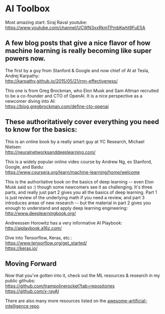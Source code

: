 # AI Toolbox

Most amazing start: Siraj Raval youtube:  
https://www.youtube.com/channel/UCWN3xxRkmTPmbKwht9FuE5A

## A few blog posts that give a nice flavor of how machine learning is really becoming like super powers now.

The first by a guy from Stanford & Google and now chief of AI at Tesla, Andrej Karpathy:  
http://karpathy.github.io/2015/05/21/rnn-effectiveness/

This one is from Greg Brockman, who Elon Musk and Sam Altman recruited to be a co-founder and CTO of OpenAI. It is a nice perspective as a newcomer diving into AI:  
https://blog.gregbrockman.com/define-cto-openai

## These authoritatively cover everything you need to know for the basics:

This is an online book by a really smart guy at YC Research, Michael Nielsen:  
http://neuralnetworksanddeeplearning.com/

This is a widely popular online video course by Andrew Ng, ex Stanford, Google, and Baidu:  
https://www.coursera.org/learn/machine-learning/home/welcome

This is the authoritative book on the basics of deep learning -- even Elon Musk said so  :)  though some newcomers see it as challenging.  It's three parts, and really just part 2 gives you all the basics of deep learning.  Part 1 is just review of the underlying math if you need a review, and part 3 introduces areas of new research -- but the material in part 2 gives you enough to understand and apply deep learning engineering:  
http://www.deeplearningbook.org/

Andreessen Horowitz has a very informative AI Playbook:  
http://aiplaybook.a16z.com/

Dive into Tensorflow, Keras, etc.:  
https://www.tensorflow.org/get_started/  
https://keras.io/

## Moving Forward
Now that you've gotten into it, check out the ML resources & research in my public githubs:  
https://github.com/trampolinerocket?tab=repositories  
https://github.com/x-rayAI  

There are also many more resources listed on the [awesome-artificial-intelligence repo](https://github.com/owainlewis/awesome-artificial-intelligence).
